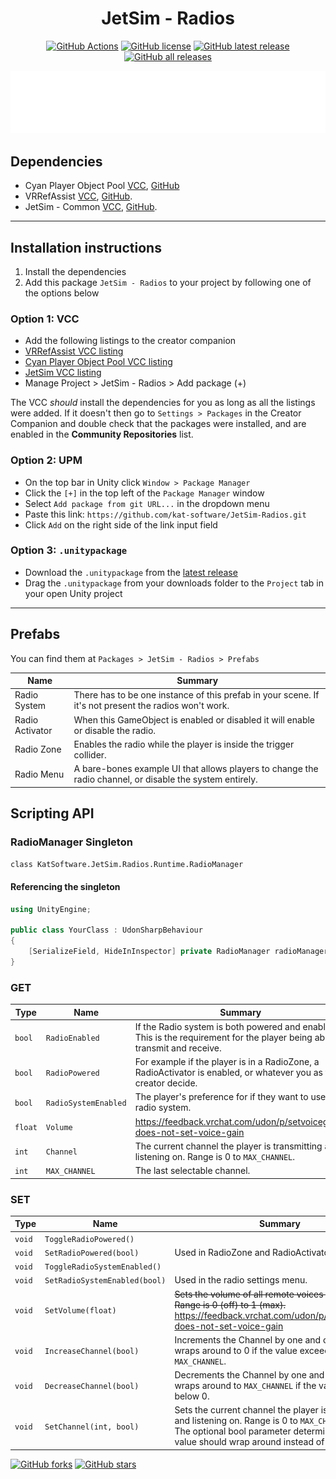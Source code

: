 
<h1 align="center">JetSim - Radios</h1>

<div align=center>
  <a href="https://github.com/kat-software/JetSim-Radios/actions"><img alt="GitHub Actions" src="https://img.shields.io/github/actions/workflow/status/kat-software/JetSim-Radios/release.yml?style=for-the-badge"></a>
  <a href="https://github.com/kat-software/JetSim-Radios?tab=MIT-1-ov-file"><img alt="GitHub license" src="https://img.shields.io/github/license/kat-software/JetSim-Radios?color=blue&style=for-the-badge"></a>
  <a href="https://github.com/kat-software/JetSim-Radios/releases/latest/"><img alt="GitHub latest release" src="https://img.shields.io/github/v/release/kat-software/JetSim-Radios?logo=unity&style=for-the-badge"></a>
  <a href="https://github.com/kat-software/JetSim-Radios/releases/"><img alt="GitHub all releases" src="https://img.shields.io/github/downloads/kat-software/JetSim-Radios/total?color=blue&style=for-the-badge"></a>
</div>

![JetSim](https://raw.githubusercontent.com/KitKat4191/JetSim-VCC-Listing/main/Website/banner.png)

## Dependencies

* Cyan Player Object Pool [VCC](https://cyanlaser.github.io/CyanPlayerObjectPool/), [GitHub](https://github.com/CyanLaser/CyanPlayerObjectPool)
* VRRefAssist [VCC](https://livedimensions.github.io/VRRefAssist/), [GitHub](https://github.com/LiveDimensions/VRRefAssist).
* JetSim - Common [VCC](https://kitkat4191.github.io/JetSim-VCC-Listing/), [GitHub](https://github.com/kat-software/JetSim-Common).

___

## Installation instructions

1. Install the dependencies
2. Add this package `JetSim - Radios` to your project by following one of the options below

### Option 1: VCC

* Add the following listings to the creator companion
* [VRRefAssist VCC listing](https://livedimensions.github.io/VRRefAssist/)
* [Cyan Player Object Pool VCC listing](https://cyanlaser.github.io/CyanPlayerObjectPool/)
* [JetSim VCC listing](https://kitkat4191.github.io/JetSim-VCC-Listing/)
* Manage Project > JetSim - Radios > Add package (+)

The VCC *should* install the dependencies for you as long as all the listings were added. If it doesn't then go to `Settings > Packages` in the Creator Companion and double check that the packages were installed, and are enabled in the **Community Repositories** list.

### Option 2: UPM

* On the top bar in Unity click `Window > Package Manager`
* Click the `[+]` in the top left of the `Package Manager` window
* Select `Add package from git URL...` in the dropdown menu
* Paste this link: `https://github.com/kat-software/JetSim-Radios.git`
* Click `Add` on the right side of the link input field

### Option 3: `.unitypackage`

* Download the `.unitypackage` from the [latest release](https://github.com/kat-software/JetSim-Radios/releases/latest)
* Drag the `.unitypackage` from your downloads folder to the `Project` tab in your open Unity project

---

## Prefabs

You can find them at `Packages > JetSim - Radios > Prefabs`

| Name            | Summary                                                                                                  |
|-----------------|----------------------------------------------------------------------------------------------------------|
| Radio System    | There has to be one instance of this prefab in your scene. If it's not present the radios won't work.    |
| Radio Activator | When this GameObject is enabled or disabled it will enable or disable the radio.                         |
| Radio Zone      | Enables the radio while the player is inside the trigger collider.                                       |
| Radio Menu      | A bare-bones example UI that allows players to change the radio channel, or disable the system entirely. |

## Scripting API

### RadioManager Singleton

`class KatSoftware.JetSim.Radios.Runtime.RadioManager`

#### Referencing the singleton

```cs
using UnityEngine;

public class YourClass : UdonSharpBehaviour
{
    [SerializeField, HideInInspector] private RadioManager radioManager; // This reference is set automatically by VRRefAssist.
}
```

### GET

| Type    | Name                 | Summary                                                                                                                     |
|---------|----------------------|-----------------------------------------------------------------------------------------------------------------------------|
| `bool`  | `RadioEnabled`       | If the Radio system is both powered and enabled. This is the requirement for the player being able to transmit and receive. |
| `bool`  | `RadioPowered`       | For example if the player is in a RadioZone, a RadioActivator is enabled, or whatever you as the creator decide.            |
| `bool`  | `RadioSystemEnabled` | The player's preference for if they want to use the radio system.                                                           |
| `float` | `Volume`             | https://feedback.vrchat.com/udon/p/setvoicegain-does-not-set-voice-gain                                                     |
| `int`   | `Channel`            | The current channel the player is transmitting and listening on. Range is 0 to `MAX_CHANNEL`.                               |
| `int`   | `MAX_CHANNEL`        | The last selectable channel.                                                                                                |

### SET

| Type   | Name                          | Summary                                                                                                                                                                                          |
|--------|-------------------------------|--------------------------------------------------------------------------------------------------------------------------------------------------------------------------------------------------|
| `void` | `ToggleRadioPowered()`        |                                                                                                                                                                                                  |
| `void` | `SetRadioPowered(bool)`       | Used in RadioZone and RadioActivator.                                                                                                                                                            |
| `void` | `ToggleRadioSystemEnabled()`  |                                                                                                                                                                                                  |
| `void` | `SetRadioSystemEnabled(bool)` | Used in the radio settings menu.                                                                                                                                                                 |
| `void` | `SetVolume(float)`            | ~~Sets the volume of all remote voices on the radio. Range is 0 (off) to 1 (max).~~ <br/>https://feedback.vrchat.com/udon/p/setvoicegain-does-not-set-voice-gain                                 |
| `void` | `IncreaseChannel(bool)`       | Increments the Channel by one and optionally wraps around to 0 if the value exceeded `MAX_CHANNEL`.                                                                                              |
| `void` | `DecreaseChannel(bool)`       | Decrements the Channel by one and optionally wraps around to `MAX_CHANNEL` if the value drops below 0.                                                                                           |
| `void` | `SetChannel(int, bool)`       | Sets the current channel the player is transmitting and listening on. Range is 0 to `MAX_CHANNEL`. <br/>The optional bool parameter determines if the value should wrap around instead of clamp. |

[![GitHub forks](https://img.shields.io/github/forks/kat-software/JetSim-Radios.svg?style=social&label=Fork)](https://github.com/kat-software/JetSim-Radios/fork) [![GitHub stars](https://img.shields.io/github/stars/kat-software/JetSim-Radios.svg?style=social&label=Stars)](https://github.com/kat-software/JetSim-Radios/stargazers)
